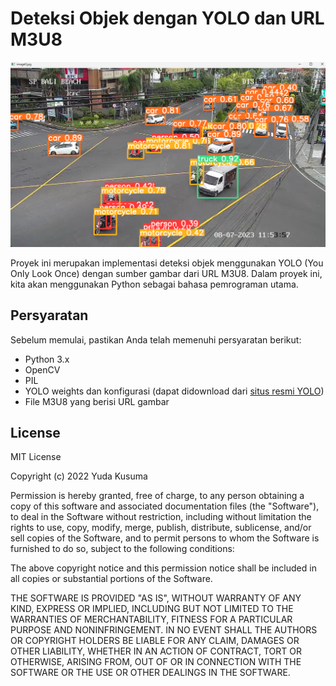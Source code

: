 # Deteksi Objek dengan YOLO dan URL M3U8

![deteksi_objek_yolo](https://raw.githubusercontent.com/YudaKusumaID/Object-Detection/main/Screenshot%202023-07-08%20115508.png)

Proyek ini merupakan implementasi deteksi objek menggunakan YOLO (You Only Look Once) dengan sumber gambar dari URL M3U8. Dalam proyek ini, kita akan menggunakan Python sebagai bahasa pemrograman utama.

## Persyaratan

Sebelum memulai, pastikan Anda telah memenuhi persyaratan berikut:

- Python 3.x
- OpenCV
- PIL
- YOLO weights dan konfigurasi (dapat didownload dari [situs resmi YOLO](https://link_to_yolo_weights_and_config))
- File M3U8 yang berisi URL gambar

## License

MIT License

Copyright (c) 2022 Yuda Kusuma

Permission is hereby granted, free of charge, to any person obtaining a copy
of this software and associated documentation files (the "Software"), to deal
in the Software without restriction, including without limitation the rights
to use, copy, modify, merge, publish, distribute, sublicense, and/or sell
copies of the Software, and to permit persons to whom the Software is
furnished to do so, subject to the following conditions:

The above copyright notice and this permission notice shall be included in all
copies or substantial portions of the Software.

THE SOFTWARE IS PROVIDED "AS IS", WITHOUT WARRANTY OF ANY KIND, EXPRESS OR
IMPLIED, INCLUDING BUT NOT LIMITED TO THE WARRANTIES OF MERCHANTABILITY,
FITNESS FOR A PARTICULAR PURPOSE AND NONINFRINGEMENT. IN NO EVENT SHALL THE
AUTHORS OR COPYRIGHT HOLDERS BE LIABLE FOR ANY CLAIM, DAMAGES OR OTHER
LIABILITY, WHETHER IN AN ACTION OF CONTRACT, TORT OR OTHERWISE, ARISING FROM,
OUT OF OR IN CONNECTION WITH THE SOFTWARE OR THE USE OR OTHER DEALINGS IN THE
SOFTWARE.
